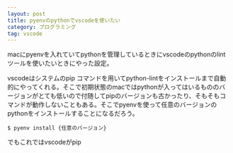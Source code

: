 ```yaml
---
layout: post
title: pyenvのpythonでvscodeを使いたい
category: プログラミング
tag: vscode
---
```

macにpyenvを入れていてpythonを管理しているときにvscodeのpythonのlintツールを使いたいときにやった設定。

vscodeはシステムのpip コマンドを用いてpython-lintをインストールまで自動的にやってくれる。そこで初期状態のmacではpythonが入ってはいるもののバージョンがとても低いので付随してpipのバージョンも古かったり、そもそもコマンドが動作しないこともある。そこでpyenvを使って任意のバージョンのpythonをインストールすることになるだろう。

```
$ pyenv install {任意のバージョン}
```

でもこれではvscodeがpip

